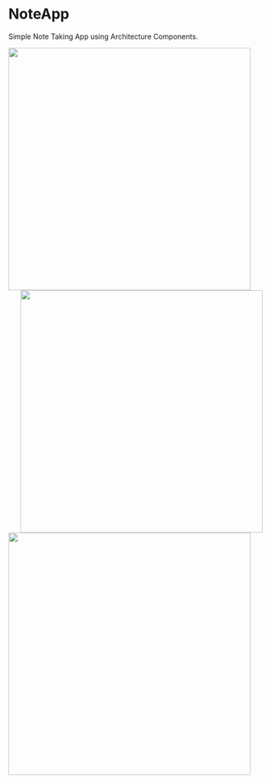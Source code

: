 # NoteApp
Simple Note Taking App using Architecture Components.

<img src="https://user-images.githubusercontent.com/54589478/123246203-2a866100-d503-11eb-9e80-e052033858b5.png" align = "left" height = "480">

<img src="https://user-images.githubusercontent.com/54589478/123246724-bac4a600-d503-11eb-9320-34eb957050a6.png" align = "right" height = "480">

<img src="https://user-images.githubusercontent.com/54589478/123246566-8cdf6180-d503-11eb-9449-8be188ec953c.png" height = "480">



